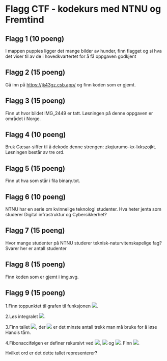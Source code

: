 # Flagg CTF - kodekurs med NTNU og Fremtind

## Flagg 1 (10 poeng)

I mappen puppies ligger det mange bilder av hunder, finn flagget og si hva det viser til av de i hovedkvartertet for å få oppgaven godkjent

## Flagg 2 (15 poeng)

Gå inn på https://jk43gz.csb.app/ og finn koden som er gjemt.

## Flagg 3 (15 poeng)

Finn ut hvor bildet IMG_2449 er tatt. Løsningen på denne oppgaven er området i Norge.

## Flagg 4 (10 poeng)

Bruk Cæsar-siffer til å dekode denne strengen: zkqturumo-kx-lxkszojkt. Løsningen består av tre ord.

## Flagg 5 (15 poeng)

Finn ut hva som står i fila binary.txt.

## Flagg 6 (10 poeng)

NTNU har en serie om kvinnelige teknologi studenter. Hva heter jenta som studerer Digital infrastruktur og Cybersikkerhet?

## Flagg 7 (15 poeng)

Hvor mange studenter på NTNU studerer teknisk-naturvitenskapelige fag? Svarer her er antall studenter

## Flagg 8 (15 poeng)

Finn koden som er gjemt i img.svg.

## Flagg 9 (15 poeng)

1.Finn toppunktet til grafen til funksjonen <img src="https://render.githubusercontent.com/render/math?math=-x^2-2x+17">.

2.Løs integralet <img src="https://render.githubusercontent.com/render/math?math=\int_0^2 2x-8 dx">.

3.Finn tallet <img src="https://render.githubusercontent.com/render/math?math=2n">, der <img src="https://render.githubusercontent.com/render/math?math=n"> er det minste antall trekk man må bruke for å løse Hanois tårn.

4.Fibonaccifølgen er definer rekursivt ved <img src="https://render.githubusercontent.com/render/math?math=x_0=0">, <img src="https://render.githubusercontent.com/render/math?math=x_1=1"> og <img src="https://render.githubusercontent.com/render/math?math=x_{n+1} = x_n+x_{n-1}">. Finn <img src="https://render.githubusercontent.com/render/math?math=x_8">.

Hvilket ord er det dette tallet representerer?
